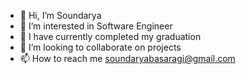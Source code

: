 - 👋 Hi, I’m Soundarya
- 👀 I’m interested in Software Engineer
- 🌱 I have currently completed my graduation 
- 💞️ I’m looking to collaborate on projects
- 📫 How to reach me soundaryabasaragi@gmail.com

<!---
Basaragi/Basaragi is a ✨ special ✨ repository because its `README.md` (this file) appears on your GitHub profile.
You can click the Preview link to take a look at your changes.
--->
